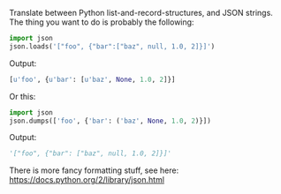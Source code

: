 Translate between Python list-and-record-structures, and JSON strings.
The thing you want to do is probably the following:

```python
import json
json.loads('["foo", {"bar":["baz", null, 1.0, 2]}]')
```

Output:
```python
[u'foo', {u'bar': [u'baz', None, 1.0, 2]}]
```

Or this:


```python
import json
json.dumps(['foo', {'bar': ('baz', None, 1.0, 2)}])
```

Output:
```python
'["foo", {"bar": ["baz", null, 1.0, 2]}]'
```

There is more fancy formatting stuff, see here: <https://docs.python.org/2/library/json.html>
